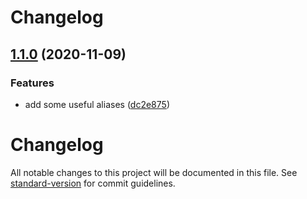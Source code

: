 # Changelog
## [1.1.0](https://github.com/nekofar/zsh-git-flow-avh/compare/v1.0.1...v1.1.0) (2020-11-09)


### Features

* add some useful aliases ([dc2e875](https://github.com/nekofar/zsh-git-flow-avh/commit/dc2e87548ac46418676db43b308e1e9c593c6459))

# Changelog

All notable changes to this project will be documented in this file. See [standard-version](https://github.com/conventional-changelog/standard-version) for commit guidelines.
